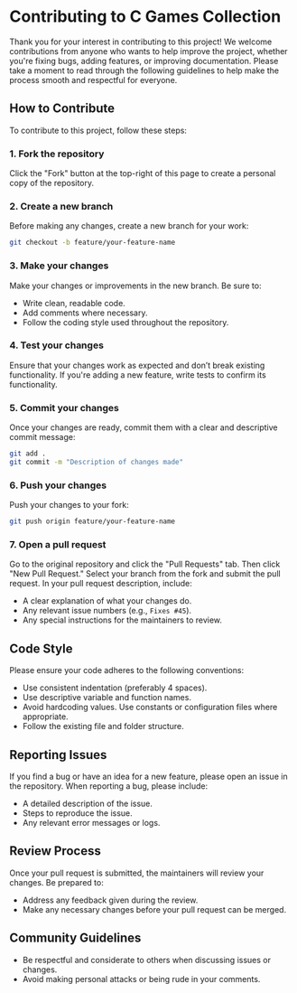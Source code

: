 # Contributing to C Games Collection

Thank you for your interest in contributing to this project! We welcome contributions from anyone who wants to help improve the project, whether you're fixing bugs, adding features, or improving documentation. Please take a moment to read through the following guidelines to help make the process smooth and respectful for everyone.

## How to Contribute
To contribute to this project, follow these steps:

### 1. Fork the repository
Click the "Fork" button at the top-right of this page to create a personal copy of the repository.

### 2. Create a new branch
Before making any changes, create a new branch for your work:
```bash
git checkout -b feature/your-feature-name
```

### 3. Make your changes
Make your changes or improvements in the new branch. Be sure to:
- Write clean, readable code.
- Add comments where necessary.
- Follow the coding style used throughout the repository.

### 4. Test your changes
Ensure that your changes work as expected and don’t break existing functionality. If you're adding a new feature, write tests to confirm its functionality.

### 5. Commit your changes
Once your changes are ready, commit them with a clear and descriptive commit message:
```bash
git add .
git commit -m "Description of changes made"
```

### 6. Push your changes
Push your changes to your fork:
```bash
git push origin feature/your-feature-name
```

### 7. Open a pull request
Go to the original repository and click the "Pull Requests" tab. Then click "New Pull Request." Select your branch from the fork and submit the pull request. In your pull request description, include:
- A clear explanation of what your changes do.
- Any relevant issue numbers (e.g., `Fixes #45`).
- Any special instructions for the maintainers to review.

## Code Style
Please ensure your code adheres to the following conventions:
- Use consistent indentation (preferably 4 spaces).
- Use descriptive variable and function names.
- Avoid hardcoding values. Use constants or configuration files where appropriate.
- Follow the existing file and folder structure.

## Reporting Issues
If you find a bug or have an idea for a new feature, please open an issue in the repository. When reporting a bug, please include:
- A detailed description of the issue.
- Steps to reproduce the issue.
- Any relevant error messages or logs.

## Review Process
Once your pull request is submitted, the maintainers will review your changes. Be prepared to:
- Address any feedback given during the review.
- Make any necessary changes before your pull request can be merged.

## Community Guidelines
- Be respectful and considerate to others when discussing issues or changes.
- Avoid making personal attacks or being rude in your comments.

